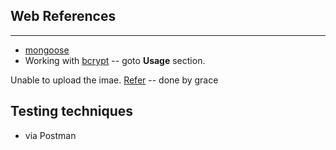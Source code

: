 ## Web References

---

- [mongoose](https://mongoosejs.com/)
- Working with [bcrypt](https://www.npmjs.com/package/bcrypt) -- goto **Usage** section.

Unable to upload the imae. [Refer](https://youtu.be/OML9f6LXUUs?t=4386) -- done by grace

## Testing techniques
* via Postman